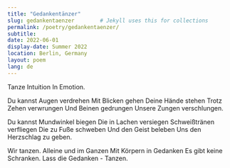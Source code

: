 ```yaml
---
title: "Gedankentänzer"
slug: gedankentaenzer        # Jekyll uses this for collections
permalink: /poetry/gedankentaenzer/
subtitle:
date: 2022-06-01
display-date: Summer 2022
location: Berlin, Germany
layout: poem
lang: de
---
```


Tanze Intuition
In Emotion.

Du kannst Augen verdrehen
Mit Blicken gehen
Deine Hände stehen
Trotz Zehen verwrungen
Und Beinen gedrungen
Unsere Zungen verschlungen.

Du kannst Mundwinkel biegen
Die in Lachen versiegen
Schweißtränen verfliegen
Die zu Fuße schweben
Und den Geist beleben
Uns den Herzschlag zu geben.

Wir tanzen.
Alleine und im Ganzen
Mit Körpern in Gedanken
Es gibt keine Schranken.
Lass die Gedanken - 
Tanzen.
